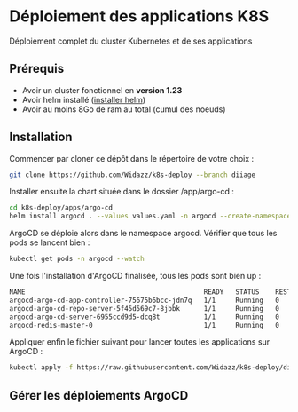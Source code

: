 # Déploiement des applications K8S

Déploiement complet du cluster Kubernetes et de ses applications

## Prérequis

- Avoir un cluster fonctionnel en **version 1.23**
- Avoir helm installé ([installer helm](https://helm.sh/docs/intro/install/))
- Avoir au moins 8Go de ram au total (cumul des noeuds)

## Installation

Commencer par cloner ce dépôt dans le répertoire de votre choix :

```bash
git clone https://github.com/Widazz/k8s-deploy --branch diiage
```

Installer ensuite la chart située dans le dossier /app/argo-cd :

```bash
cd k8s-deploy/apps/argo-cd
helm install argocd . --values values.yaml -n argocd --create-namespace
```

ArgoCD se déploie alors dans le namespace argocd. Vérifier que tous les pods se lancent bien :

```bash
kubectl get pods -n argocd --watch
```

Une fois l'installation d'ArgoCD finalisée, tous les pods sont bien up :
```bash
NAME                                             READY   STATUS    RESTARTS   AGE
argocd-argo-cd-app-controller-75675b6bcc-jdn7q   1/1     Running   0          114s
argocd-argo-cd-repo-server-5f45d569c7-8jbbk      1/1     Running   0          113s
argocd-argo-cd-server-6955ccd9d5-dcq8t           1/1     Running   0          114s
argocd-redis-master-0                            1/1     Running   0          111s
```

Appliquer enfin le fichier suivant pour lancer toutes les applications sur ArgoCD :
```bash
kubectl apply -f https://raw.githubusercontent.com/Widazz/k8s-deploy/diiage/application.yaml
```

## Gérer les déploiements ArgoCD

